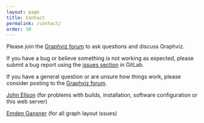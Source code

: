 ```yaml
---
layout: page
title: Contact
permalink: /contact/
order: 10
---
```


Please join the <a href="https://forum.graphviz.org" target="_blank">Graphviz forum</a> to ask questions and discuss Graphviz.

If you have a bug or believe something is not working as expected, please 
submit a bug report using the [issues section](https://gitlab.com/graphviz/graphviz/issues) in GitLab.

If you have a general question or are unsure how things work, please consider 
posting to the <a href="https://forum.graphviz.org" target="_blank">Graphviz forum</a>.

[John Ellson](mailto:ellson@graphviz.org) (for problems with builds, installation, software configuration or this web server)

[Emden Gansner](mailto:erg@alum.mit.edu) (for all graph layout issues)

